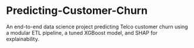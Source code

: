 # Predicting-Customer-Churn
An end-to-end data science project predicting Telco customer churn using a modular ETL pipeline, a tuned XGBoost model, and SHAP for explainability.
